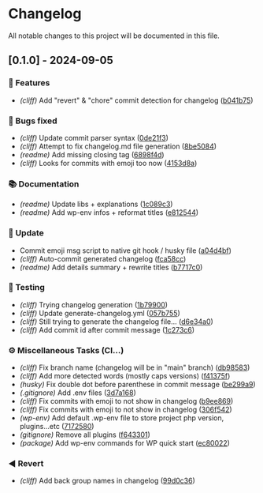 # Changelog

All notable changes to this project will be documented in this file.

## [0.1.0] - 2024-09-05

### <!-- 0 -->🚀 Features

- *(cliff)* Add "revert" & "chore" commit detection for changelog ([b041b75](b041b75ee556bbb89d7f32b30568ffcafc9a2e8e))

### <!-- 1 -->🐛 Bugs fixed

- *(cliff)* Update commit parser syntax ([0de21f3](0de21f3e3a0b43f46cc90c9f1f45734136ea45e8))
- *(cliff)* Attempt to fix changelog.md file generation ([8be5084](8be5084af4301a887989a89ceedcd619a8829b4b))
- *(readme)* Add missing closing tag ([6898f4d](6898f4d9b9339276a38a0e63fd04d0559f2e910a))
- *(cliff)* Looks for commits with emoji too now ([4153d8a](4153d8acf4399b47f61354116cfa5964c1f0b991))

### <!-- 3 -->📚 Documentation

- *(readme)* Update libs + explanations ([1c089c3](1c089c3d5b5fcfae033a0e1837e0bc8e1e7a1e0d))
- *(readme)* Add wp-env infos + reformat titles ([e812544](e8125446a5ed80becb44d36efbddcf21d0f27ba9))

### <!-- 6 -->🔨 Update

- Commit emoji msg script to native git hook / husky file ([a04d4bf](a04d4bf97cd8bb3f2057bd9ea90d9e26cde07664))
- *(cliff)* Auto-commit generated changelog ([fca58cc](fca58cc7e1ff7f4a07a8e1c40cbda1faae7b200c))
- *(readme)* Add details summary + rewrite titles ([b7717c0](b7717c0612373641d64a8060da745e184947a28f))

### <!-- 7 -->🧪 Testing

- *(cliff)* Trying changelog generation ([1b79900](1b79900cd9e9836dc32341f4df132bcb0ef8d2de))
- *(cliff)* Update generate-changelog.yml ([057b755](057b75589e4b478568dab2bae5c148aa8fd27df3))
- *(cliff)* Still trying to generate the changelog file... ([d6e34a0](d6e34a0d67140d17e56f4457363cd4b2971657f7))
- *(cliff)* Add commit id after commit message ([1c273c6](1c273c683836a529fb51f133081b8a330ad16a44))

### <!-- 8 -->⚙️ Miscellaneous Tasks (CI...)

- *(cliff)* Fix branch name (changelog will be in "main" branch) ([db98583](db985832a45896afedee750cc824f14d4d9d9bb2))
- *(cliff)* Add more detected words (mostly caps versions) ([f41375f](f41375fa187b06d38d89cd4da7a4dbea8188ed46))
- *(husky)* Fix double dot before parenthese in commit message ([be299a9](be299a9158280bde51ee60062e3e1e831895b0d9))
- *(.gitignore)* Add .env files ([3d7a168](3d7a168428205c8f8b7ad5c972e677a7156a660b))
- *(cliff)* Fix commits with emoji to not show in changelog ([b9ee869](b9ee869e56e3798bbda6c4a2f0fdf1dd3fcb9d71))
- *(cliff)* Fix commits with emoji to not show in changelog ([306f542](306f54226dc2b59a12d742c21ee366a7360b0f9d))
- *(wp-env)* Add default .wp-env file to store project php version, plugins...etc ([7172580](717258014d4658d48150b4f04519b8c40f0b82b0))
- *(gitignore)* Remove all plugins ([f643301](f643301fc31cb7b673db331b68ececee82f8f2b4))
- *(package)* Add wp-env commands for WP quick start ([ec80022](ec80022271e768f6f1dfc492835fed9e3ae0507c))

### <!-- 9 -->◀️ Revert

- *(cliff)* Add back group names in changelog ([99d0c36](99d0c363219c070f319e0017c9f19aa3f7fc7548))

<!-- generated by git-cliff -->
